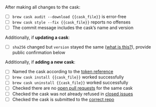 <!-- Add an `X` in between the brackets to complete the following. If there’s a checkbox you can’t complete for any reason, that's okay. Just explain in detail why you weren’t able to do so. -->

After making all changes to the cask:

- [ ] `brew cask audit --download {{cask_file}}` is error-free
- [ ] `brew cask style --fix {{cask_file}}` reports no offenses
- [ ] The commit message includes the cask’s name and version

Additionally, if **updating a cask**:

- [ ] `sha256` changed but `version` stayed the same ([what is this?][version-checksum]), provide public confirmation below

Additionally, if **adding a new cask**:

- [ ] Named the cask according to the [token reference]
- [ ] `brew cask install {{cask_file}}` worked successfully
- [ ] `brew cask uninstall {{cask_file}}` worked successfully
- [ ] Checked there are no [open pull requests] for the same cask
- [ ] Checked the cask was not already refused in [closed issues]
- [ ] Checked the cask is submitted to the [correct repo]

[token reference]: https://github.com/caskroom/homebrew-cask/blob/master/doc/cask_language_reference/token_reference.md
[open pull requests]: https://github.com/caskroom/homebrew-cask/pulls
[closed issues]: https://github.com/caskroom/homebrew-cask/issues?q=is%3Aissue+is%3Aclosed
[correct repo]: https://github.com/caskroom/homebrew-cask/blob/master/doc/development/adding_a_cask.md#finding-a-home-for-your-cask
[version-checksum]: https://github.com/caskroom/homebrew-cask/blob/master/doc/cask_language_reference/stanzas/sha256.md#updating-the-sha256
